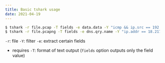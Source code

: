```yaml
---
title: Basic tshark usage
date: 2021-04-19
---
```


```bash
$ tshark -r file.pcap -T fields -e data.data -Y "icmp && ip.src == 192.168.1.7"
$ tshark -r file.pcapng -T fields -e dns.qry.name -Y "ip.addr == 18.217.1.57 && dns"
```

`-r`: file
`-Y`: filter
`-e`: extract certain fields
- requires `-T`: format of text output (`fields` option outputs only the field value)

